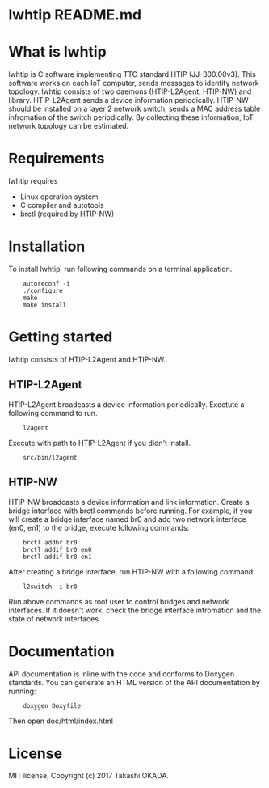 # lwhtip README.md

# What is lwhtip
lwhtip is C software implementing TTC standard HTIP (JJ-300.00v3).
This software works on each IoT computer, sends messages to identify network topology.
lwhtip consists of two daemons (HTIP-L2Agent, HTIP-NW) and library.
HTIP-L2Agent sends a device information periodically.
HTIP-NW should be installed on a layer 2 network switch, sends a MAC address table infromation of the switch periodically.
By collecting these information, IoT network topology can be estimated.

# Requirements
lwhtip requires

* Linux operation system
* C compiler and autotools
* brctl (required by HTIP-NW)

# Installation
To install lwhtip, run following commands on a terminal application.

        autoreconf -i
        ./configure
        make
        make install

# Getting started
lwhtip consists of HTIP-L2Agent and HTIP-NW.

## HTIP-L2Agent
HTIP-L2Agent broadcasts a device information periodically.
Excetute a following command to run.

        l2agent

Execute with path to HTIP-L2Agent if you didn't install.

        src/bin/l2agent

## HTIP-NW
HTIP-NW broadcasts a device information and link information.
Create a bridge interface with brctl commands before running.
For example, if you will create a bridge interface named br0 and add two network interface (en0, en1) to the bridge, execute following commands:

        brctl addbr br0
        brctl addif br0 en0
        brctl addif br0 en1

After creating a bridge interface, run HTIP-NW with a following command:

        l2switch -i br0

Run above commands as root user to control bridges and network interfaces.
If it doesn't work, check the bridge interface infromation and the state of network interfaces.

# Documentation
API documentation is inline with the code and conforms to Doxygen standards. You can generate an HTML version of the API documentation by running:

        doxygen Doxyfile

Then open doc/html/index.html

# License
MIT license, Copyright (c) 2017 Takashi OKADA.
